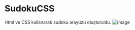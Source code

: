 # SudokuCSS
Html ve CSS kullanarak sudoku arayüzü oluşturuldu.
![image](https://github.com/feyzaugz/SudokuCSS/assets/93938663/980e9f3c-a8c2-4213-a411-e62beead4f21)
